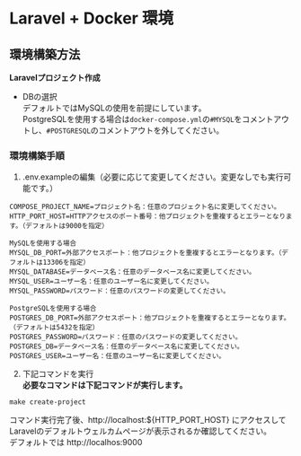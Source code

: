 # Laravel + Docker 環境

## 環境構築方法
**Laravelプロジェクト作成**

* DBの選択  
デフォルトではMySQLの使用を前提にしています。  
PostgreSQLを使用する場合は`docker-compose.yml`の`#MYSQL`をコメントアウトし、`#POSTGRESQL`のコメントアウトを外してください。

### 環境構築手順

1. .env.exampleの編集（必要に応じて変更してください。変更なしでも実行可能です。）
```
COMPOSE_PROJECT_NAME=プロジェクト名：任意のプロジェクト名に変更してください。
HTTP_PORT_HOST=HTTPアクセスのポート番号：他プロジェクトを重複するとエラーとなります。（デフォルトは9000を指定）

MySQLを使用する場合
MYSQL_DB_PORT=外部アクセスポート：他プロジェクトを重複するとエラーとなります。（デフォルトは13306を指定）
MYSQL_DATABASE=データベース名：任意のデータベース名に変更してください。
MYSQL_USER=ユーザー名：任意のユーザー名に変更してください。
MYSQL_PASSWORD=パスワード：任意のパスワードの変更してください。

PostgreSQLを使用する場合
POSTGRES_DB_PORT=外部アクセスポート：他プロジェクトを重複するとエラーとなります。（デフォルトは5432を指定）
POSTGRES_PASSWORD=パスワード：任意のパスワードの変更してください。
POSTGRES_DB=データベース名：任意のデータベース名に変更してください。
POSTGRES_USER=ユーザー名：任意のユーザー名に変更してください。
```

2. 下記コマンドを実行  
**必要なコマンドは下記コマンドが実行します。**
```
make create-project
```
コマンド実行完了後、http://localhost:${HTTP_PORT_HOST} にアクセスしてLaravelのデフォルトウェルカムページが表示されるか確認してください。  
デフォルトでは http://localhos:9000

